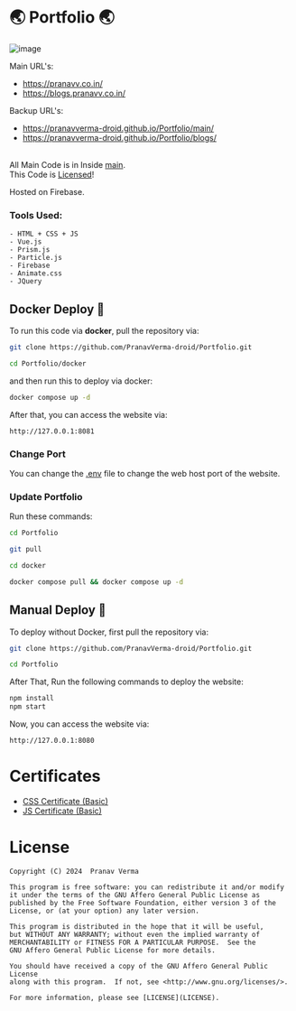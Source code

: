 # 🌏 Portfolio 🌏

![image](https://github.com/PranavVerma-droid/Portfolio/assets/73458565/8f1deed6-d801-4ef4-96f6-8bef8fd19153)

Main URL's: 
  -   https://pranavv.co.in/ <br>
  -   https://blogs.pranavv.co.in/ <br>
  
Backup URL's: 
  -   https://pranavverma-droid.github.io/Portfolio/main/
  -   https://pranavverma-droid.github.io/Portfolio/blogs/ <br><br>

All Main Code is in Inside [main](main). <br>
This Code is [Licensed](LICENSE)!

Hosted on Firebase.

### Tools Used:
    - HTML + CSS + JS
    - Vue.js
    - Prism.js
    - Particle.js 
    - Firebase
    - Animate.css
    - JQuery

## Docker Deploy 🐋
To run this code via **docker**, pull the repository via:

```bash
git clone https://github.com/PranavVerma-droid/Portfolio.git

cd Portfolio/docker
```


and then run this to deploy via docker:
```bash
docker compose up -d
```
After that, you can access the website via:
 ```
 http://127.0.0.1:8081
 ```

 ### Change Port
 You can change the [.env](docker/.env) file to change the web host port of the website.

 ### Update Portfolio
 Run these commands:
 ```bash
 cd Portfolio

 git pull

 cd docker
 
 docker compose pull && docker compose up -d
 ```

## Manual Deploy 💪
To deploy without Docker, first pull the repository via:
```bash
git clone https://github.com/PranavVerma-droid/Portfolio.git

cd Portfolio
```

After That, Run the following commands to deploy the website:

```bash
npm install
npm start
```

Now, you can access the website via:
 ```
 http://127.0.0.1:8080
 ```

# Certificates
- [CSS Certificate (Basic)](https://github.com/PranavVerma-droid/Portfolio/blob/master/certification/CSS-Basic.png)
- [JS Certificate (Basic)](https://github.com/PranavVerma-droid/Portfolio/blob/master/certification/JavaScript-Basic.png)

# License

    Copyright (C) 2024  Pranav Verma

    This program is free software: you can redistribute it and/or modify
    it under the terms of the GNU Affero General Public License as
    published by the Free Software Foundation, either version 3 of the
    License, or (at your option) any later version.

    This program is distributed in the hope that it will be useful,
    but WITHOUT ANY WARRANTY; without even the implied warranty of
    MERCHANTABILITY or FITNESS FOR A PARTICULAR PURPOSE.  See the
    GNU Affero General Public License for more details.

    You should have received a copy of the GNU Affero General Public License
    along with this program.  If not, see <http://www.gnu.org/licenses/>.

    For more information, please see [LICENSE](LICENSE).




